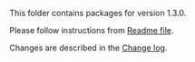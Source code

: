 This folder contains packages for version 1.3.0.

Please follow instructions from [Readme file](../../Packlink/PacklinkPro/README.md).

Changes are described in the [Change log](../../CHANGELOG.md).
